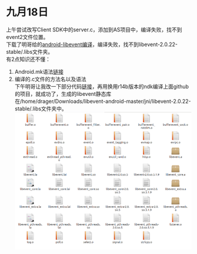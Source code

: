 # 九月18日
上午尝试改写Client SDK中的server.c，添加到AS项目中，编译失败，找不到event2文件位置。  
下载了明哥给的[android-libevent编译](https://github.com/lycying/libevent-android)，编译失败，找不到libevent-2.0.22-stable/.libs文件夹。  
有2点知识还不懂：
1. Android.mk语法[链接](https://developer.android.google.cn/ndk/guides/index.html)
1. 编译的.c文件的方法名以及语法  
下午明哥让我改一下部分代码[链接](https://developer.android.google.cn/ndk/guides/index.html)，再用换用r14b版本的ndk编译上面github的项目，就成功了，生成的libevent静态库在/home/drager/Downloads/libevent-android-master/jni/libevent-2.0.22-stable/.libs文件夹中。  
![截图](imgs/sep18/libs.png)

